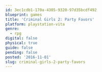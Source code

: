 ```yaml
---
id: 3ec1cdb1-170a-4305-9320-97d35bcdf492
blueprint: games
title: 'Criminal Girls 2: Party Favors'
platform: playstation-vita
genre:
  - rpg
digital: false
physical: true
guide: false
pending: false
posted: '2016-11-01'
slug: criminal-girls-2-party-favors
---
```

